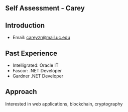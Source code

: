 ## Self Assessment - Carey
## Introduction
 - Email: careyzr@mail.uc.edu
## Past Experience
  - Intelligrated: Oracle IT
  - Fascor: .NET Developer
  - Gardner .NET Developer
## Approach
   Interested in web applications, blockchain, cryptography 
